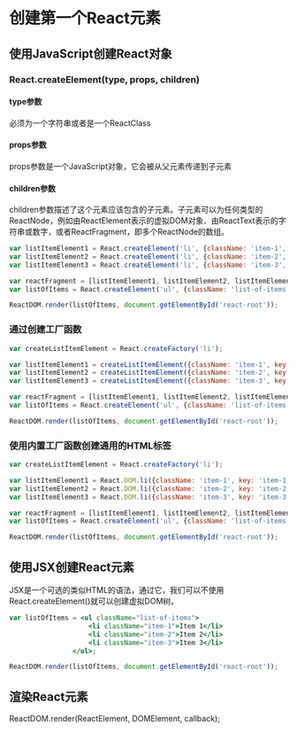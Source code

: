 # 创建第一个React元素


## 使用JavaScript创建React对象

### React.createElement(type, props, children)

#### type参数
必须为一个字符串或者是一个ReactClass

#### props参数
props参数是一个JavaScript对象，它会被从父元素传递到子元素

#### children参数
children参数描述了这个元素应该包含的子元素。子元素可以为任何类型的ReactNode，例如由ReactElement表示的虚拟DOM对象、由ReactText表示的字符串或数字，或者ReactFragment，即多个ReactNode的数组。

```js
var listItemElement1 = React.createElement('li', {className: 'item-1', key: 'item-1'}, 'Item-1')
var listItemElement2 = React.createElement('li', {className: 'item-2', key: 'item-2'}, 'Item-2')
var listItemElement3 = React.createElement('li', {className: 'item-3', key: 'item-3'}, 'Item-3')

var reactFragment = [listItemElement1, listItemElement2, listItemElement3];
var listOfItems = React.createElement('ul', {className: 'list-of-items'}, reactFragment);

ReactDOM.render(listOfItems, document.getElementById('react-root'));
```

### 通过创建工厂函数

```js
var createListItemElement = React.createFactory('li');

var listItemElement1 = createListItemElement({className: 'item-1', key: 'item-1'}, 'Item-1')
var listItemElement2 = createListItemElement({className: 'item-2', key: 'item-2'}, 'Item-2')
var listItemElement3 = createListItemElement({className: 'item-3', key: 'item-3'}, 'Item-3')

var reactFragment = [listItemElement1, listItemElement2, listItemElement3];
var listOfItems = React.createElement('ul', {className: 'list-of-items'}, reactFragment);

ReactDOM.render(listOfItems, document.getElementById('react-root'));
```

### 使用内置工厂函数创建通用的HTML标签

```js
var createListItemElement = React.createFactory('li');

var listItemElement1 = React.DOM.li({className: 'item-1', key: 'item-1'}, 'Item-1')
var listItemElement2 = React.DOM.li({className: 'item-2', key: 'item-2'}, 'Item-2')
var listItemElement3 = React.DOM.li({className: 'item-3', key: 'item-3'}, 'Item-3')

var reactFragment = [listItemElement1, listItemElement2, listItemElement3];
var listOfItems = React.createElement('ul', {className: 'list-of-items'}, reactFragment);

ReactDOM.render(listOfItems, document.getElementById('react-root'));
```

## 使用JSX创建React元素

JSX是一个可选的类似HTML的语法，通过它，我们可以不使用React.createElement()就可以创建虚拟DOM树。

```jsx
var listOfItems = <ul className="list-of-items">
					<li className="item-1">Item 1</li>
					<li className="item-2">Item 2</li>
					<li className="item-3">Item 3</li>
				</ul>;

ReactDOM.render(listOfItems, document.getElementById('react-root'));
```


## 渲染React元素

ReactDOM.render(ReactElement, DOMElement, callback);
